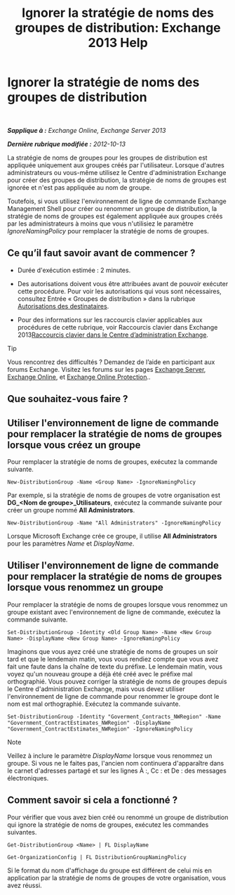 ﻿---
title: 'Ignorer la stratégie de noms des groupes de distribution: Exchange 2013 Help'
TOCTitle: Ignorer la stratégie de noms des groupes de distribution
ms:assetid: 9eb23fc9-3f59-4d09-9077-85c89a051ee0
ms:mtpsurl: https://technet.microsoft.com/fr-fr/library/JJ218685(v=EXCHG.150)
ms:contentKeyID: 50477291
ms.date: 04/24/2018
mtps_version: v=EXCHG.150
ms.translationtype: HT
---

# Ignorer la stratégie de noms des groupes de distribution

 

_**Sapplique à :** Exchange Online, Exchange Server 2013_

_**Dernière rubrique modifiée :** 2012-10-13_

La stratégie de noms de groupes pour les groupes de distribution est appliquée uniquement aux groupes créés par l'utilisateur. Lorsque d'autres administrateurs ou vous-même utilisez le Centre d'administration Exchange pour créer des groupes de distribution, la stratégie de noms de groupes est ignorée et n'est pas appliquée au nom de groupe.

Toutefois, si vous utilisez l'environnement de ligne de commande Exchange Management Shell pour créer ou renommer un groupe de distribution, la stratégie de noms de groupes est également appliquée aux groupes créés par les administrateurs à moins que vous n'utilisiez le paramètre *IgnoreNamingPolicy* pour remplacer la stratégie de noms de groupes.

## Ce qu’il faut savoir avant de commencer ?

  - Durée d'exécution estimée : 2 minutes.

  - Des autorisations doivent vous être attribuées avant de pouvoir exécuter cette procédure. Pour voir les autorisations qui vous sont nécessaires, consultez Entrée « Groupes de distribution » dans la rubrique [Autorisations des destinataires](recipients-permissions-exchange-2013-help.md).

  - Pour des informations sur les raccourcis clavier applicables aux procédures de cette rubrique, voir Raccourcis clavier dans Exchange 2013[Raccourcis clavier dans le Centre d’administration Exchange](keyboard-shortcuts-in-the-exchange-admin-center-exchange-online-protection-help.md).

> [!TIP]
> Vous rencontrez des difficultés ? Demandez de l’aide en participant aux forums Exchange. Visitez les forums sur les pages <a href="https://go.microsoft.com/fwlink/p/?linkid=60612">Exchange Server</a>, <a href="https://go.microsoft.com/fwlink/p/?linkid=267542">Exchange Online</a>, et <a href="https://go.microsoft.com/fwlink/p/?linkid=285351">Exchange Online Protection</a>..


## Que souhaitez-vous faire ?

## Utiliser l'environnement de ligne de commande pour remplacer la stratégie de noms de groupes lorsque vous créez un groupe

Pour remplacer la stratégie de noms de groupes, exécutez la commande suivante.

    New-DistributionGroup -Name <Group Name> -IgnoreNamingPolicy

Par exemple, si la stratégie de noms de groupes de votre organisation est **DG\_\<Nom de groupe\>\_Utilisateurs**, exécutez la commande suivante pour créer un groupe nommé **All Administrators**.

    New-DistributionGroup -Name "All Administrators" -IgnoreNamingPolicy

Lorsque Microsoft Exchange crée ce groupe, il utilise **All Administrators** pour les paramètres *Name* et *DisplayName*.

## Utiliser l'environnement de ligne de commande pour remplacer la stratégie de noms de groupes lorsque vous renommez un groupe

Pour remplacer la stratégie de noms de groupes lorsque vous renommez un groupe existant avec l'environnement de ligne de commande, exécutez la commande suivante.

    Set-DistributionGroup -Identity <Old Group Name> -Name <New Group Name> -DisplayName <New Group Name> -IgnoreNamingPolicy

Imaginons que vous ayez créé une stratégie de noms de groupes un soir tard et que le lendemain matin, vous vous rendiez compte que vous avez fait une faute dans la chaîne de texte du préfixe. Le lendemain matin, vous voyez qu'un nouveau groupe a déjà été créé avec le préfixe mal orthographié. Vous pouvez corriger la stratégie de noms de groupes depuis le Centre d'administration Exchange, mais vous devez utiliser l'environnement de ligne de commande pour renommer le groupe dont le nom est mal orthographié. Exécutez la commande suivante.

    Set-DistributionGroup -Identity "Goverment_Contracts_NWRegion" -Name "Government_ContractEstimates_NWRegion" -DisplayName "Government_ContractEstimates_NWRegion" -IgnoreNamingPolicy

> [!NOTE]
> Veillez à inclure le paramètre <em>DisplayName</em> lorsque vous renommez un groupe. Si vous ne le faites pas, l'ancien nom continuera d'apparaître dans le carnet d'adresses partagé et sur les lignes À :, Cc : et De : des messages électroniques.


## Comment savoir si cela a fonctionné ?

Pour vérifier que vous avez bien créé ou renommé un groupe de distribution qui ignore la stratégie de noms de groupes, exécutez les commandes suivantes.

    Get-DistributionGroup <Name> | FL DisplayName

    Get-OrganizationConfig | FL DistributionGroupNamingPolicy

Si le format du nom d'affichage du groupe est différent de celui mis en application par la stratégie de noms de groupes de votre organisation, vous avez réussi.


